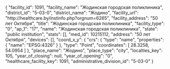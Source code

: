 {
    "facility_id": 1091,
    "facility_name": "Жодинская городская поликлиника",
    "district_id": "5-03-0",
    "district_name": "Жодино",
    "facility_url": "http:\/\/healthcare.by\/instinfo.php?orgnum=6265",
    "facility_address": "50 лет Октября",
    "title": "Жодинская городская поликлиника",
    "facility_type": "0",
    "ap_1": "17",
    "name": "Жодинская городская поликлиника",
    "state": "public institution",
    "stats": [],
    "med_id": 10215112,
    "address": "50 лет Октября",
    "devices": [],
    "coord_x_y": {
        "crs": {
            "type": "name",
            "properties": {
                "name": "EPSG:4326"
            }
        },
        "type": "Point",
        "coordinates": [
            28.3258,
            54.0954
        ]
    },
    "place_name": "Жодино",
    "place_type": "city",
    "localties_key": 105,
    "year_of_closing": null,
    "year_of_opening": "0",
    "healthcare_facility_key": 1091,
    "administrative_division_id": "5-03-0"
}